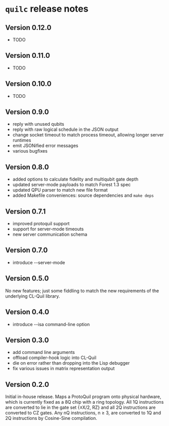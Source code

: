 # `quilc` release notes

## Version 0.12.0

* TODO

## Version 0.11.0

* TODO

## Version 0.10.0

* TODO

## Version 0.9.0

* reply with unused qubits
* reply with raw logical schedule in the JSON output
* change socket timeout to match process timeout, allowing longer server runtimes
* emit JSONified error messages
* various bugfixes

## Version 0.8.0

* added options to calculate fidelity and multiqubit gate depth
* updated server-mode payloads to match Forest 1.3 spec
* updated QPU parser to match new file format
* added Makefile conveniences: source dependencies and `make deps`

## Version 0.7.1

* improved protoquil support
* support for server-mode timeouts
* new server communication schema

## Version 0.7.0

* introduce --server-mode

## Version 0.5.0

No new features; just some fiddling to match the new requirements of the underlying CL-Quil library.

## Version 0.4.0

* introduce --isa command-line option

## Version 0.3.0

* add command line arguments
* offload compiler-hook logic into CL-Quil
* die on error rather than dropping into the Lisp debugger
* fix various issues in matrix representation output

## Version 0.2.0

Initial in-house release. Maps a ProtoQuil program onto physical hardware, which is currently fixed as a 8Q chip with a ring topology.  All 1Q instructions are converted to lie in the gate set {±X/2, RZ} and all 2Q instructions are converted to CZ gates.  Any nQ instructions, n ≥ 3, are converted to 1Q and 2Q instructions by Cosine-Sine compilation.
